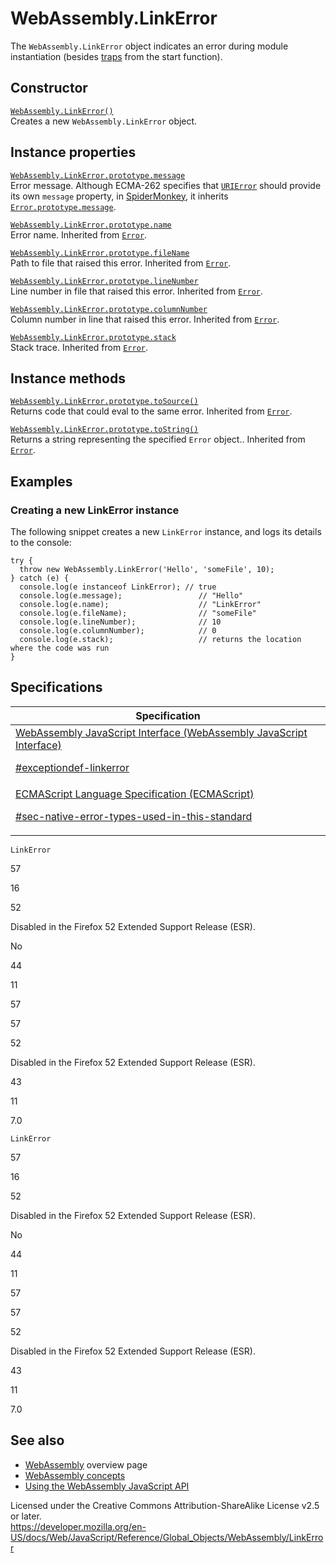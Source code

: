 # WebAssembly.LinkError

The `WebAssembly.LinkError` object indicates an error during module instantiation (besides [traps](https://webassembly.org/docs/semantics/#traps) from the start function).

## Constructor

[`WebAssembly.LinkError()`](linkerror/linkerror)  
Creates a new `WebAssembly.LinkError` object.

## Instance properties

[`WebAssembly.LinkError.prototype.message`](../error/message)  
Error message. Although ECMA-262 specifies that [`URIError`](../urierror) should provide its own `message` property, in [SpiderMonkey](https://developer.mozilla.org/en-US/docs/Mozilla/Projects/SpiderMonkey), it inherits [`Error.prototype.message`](../error/message).

[`WebAssembly.LinkError.prototype.name`](../error/name)  
Error name. Inherited from [`Error`](../error).

[`WebAssembly.LinkError.prototype.fileName`](../error/filename)  
Path to file that raised this error. Inherited from [`Error`](../error).

[`WebAssembly.LinkError.prototype.lineNumber`](../error/linenumber)  
Line number in file that raised this error. Inherited from [`Error`](../error).

[`WebAssembly.LinkError.prototype.columnNumber`](../error/columnnumber)  
Column number in line that raised this error. Inherited from [`Error`](../error).

[`WebAssembly.LinkError.prototype.stack`](../error/stack)  
Stack trace. Inherited from [`Error`](../error).

## Instance methods

[`WebAssembly.LinkError.prototype.toSource()`](../error/tosource)  
Returns code that could eval to the same error. Inherited from [`Error`](../error).

[`WebAssembly.LinkError.prototype.toString()`](../error/tostring)  
Returns a string representing the specified `Error` object.. Inherited from [`Error`](../error).

## Examples

### Creating a new LinkError instance

The following snippet creates a new `LinkError` instance, and logs its details to the console:

    try {
      throw new WebAssembly.LinkError('Hello', 'someFile', 10);
    } catch (e) {
      console.log(e instanceof LinkError); // true
      console.log(e.message);                 // "Hello"
      console.log(e.name);                    // "LinkError"
      console.log(e.fileName);                // "someFile"
      console.log(e.lineNumber);              // 10
      console.log(e.columnNumber);            // 0
      console.log(e.stack);                   // returns the location where the code was run
    }

## Specifications

<table><thead><tr class="header"><th>Specification</th></tr></thead><tbody><tr class="odd"><td><a href="https://webassembly.github.io/spec/js-api/#exceptiondef-linkerror">WebAssembly JavaScript Interface (WebAssembly JavaScript Interface) 
<br/>

<span class="small">#exceptiondef-linkerror</span></a></td></tr><tr class="even"><td><a href="https://tc39.es/ecma262/#sec-native-error-types-used-in-this-standard">ECMAScript Language Specification (ECMAScript)
<br/>

<span class="small">#sec-native-error-types-used-in-this-standard</span></a></td></tr></tbody></table>

`LinkError`

57

16

52

Disabled in the Firefox 52 Extended Support Release (ESR).

No

44

11

57

57

52

Disabled in the Firefox 52 Extended Support Release (ESR).

43

11

7.0

`LinkError`

57

16

52

Disabled in the Firefox 52 Extended Support Release (ESR).

No

44

11

57

57

52

Disabled in the Firefox 52 Extended Support Release (ESR).

43

11

7.0

## See also

-   [WebAssembly](https://developer.mozilla.org/en-US/docs/WebAssembly) overview page
-   [WebAssembly concepts](https://developer.mozilla.org/en-US/docs/WebAssembly/Concepts)
-   [Using the WebAssembly JavaScript API](https://developer.mozilla.org/en-US/docs/WebAssembly/Using_the_JavaScript_API)

 
Licensed under the Creative Commons Attribution-ShareAlike License v2.5 or later.  
<a href="https://developer.mozilla.org/en-US/docs/Web/JavaScript/Reference/Global_Objects/WebAssembly/LinkError" class="_attribution-link">https://developer.mozilla.org/en-US/docs/Web/JavaScript/Reference/Global_Objects/WebAssembly/LinkError</a>
